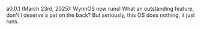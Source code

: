 a0.0.1 (March 23rd, 2025):
    WynnOS now runs! What an outstanding feature, don't I deserve a pat on the back? But seriously, this OS does nothing, it just runs.